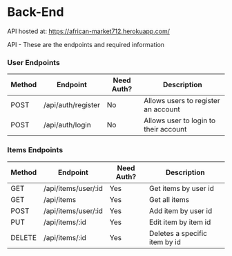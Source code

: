 # Back-End

API hosted at: https://african-market712.herokuapp.com/

API - These are the endpoints and required information

### User Endpoints 

| Method | Endpoint           | Need Auth? | Description                            |
| ------ | ------------------ | ---------- | -------------------------------------- |
| POST   | /api/auth/register | No         | Allows users to register an account    |
| POST   | /api/auth/login    | No         | Allows user to login to their account  |

### Items Endpoints

| Method | Endpoint           | Need Auth? | Description                            |
| ------ | ------------------ | ---------- | -------------------------------------- |
| GET    | /api/items/user/:id| Yes        | Get items by user id                   |
| GET    | /api/items         | Yes        | Get all items                          |
| POST   | /api/items/user/:id| Yes        | Add item by user id                    |
| PUT    | /api/items/:id     | Yes        | Edit item by item id                   |
| DELETE | /api/items/:id     | Yes        | Deletes a specific item by id          |

